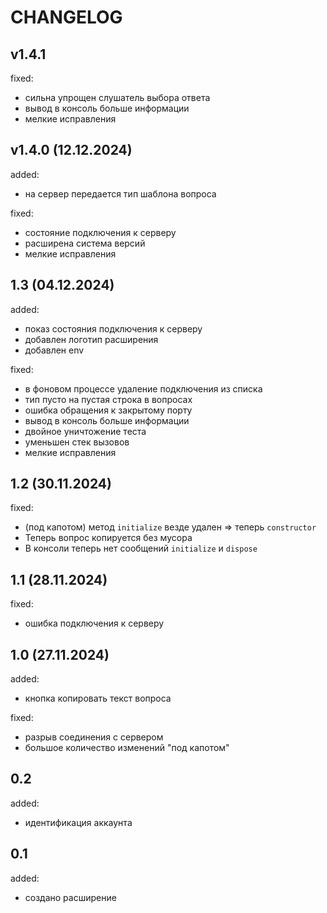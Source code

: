 
# CHANGELOG

## v1.4.1

fixed:

+ сильна упрощен слушатель выбора ответа
+ вывод в консоль больше информации
+ мелкие исправления

## v1.4.0 (12.12.2024)

added:

+ на сервер передается тип шаблона вопроса

fixed:

+ состояние подключения к серверу
+ расширена система версий
+ мелкие исправления

## 1.3 (04.12.2024)

added:

+ показ состояния подключения к серверу
+ добавлен логотип расширения
+ добавлен env

fixed:

+ в фоновом процессе удаление подключения из списка
+ тип пусто на пустая строка в вопросах
+ ошибка обращения к закрытому порту
+ вывод в консоль больше информации
+ двойное уничтожение теста
+ уменьшен стек вызовов
+ мелкие исправления

## 1.2 (30.11.2024)

fixed:

+ (под капотом) метод `initialize` везде удален => теперь `constructor`
+ Теперь вопрос копируется без мусора
+ В консоли теперь нет сообщений `initialize` и `dispose`

## 1.1 (28.11.2024)

fixed:

+ ошибка подключения к серверу

## 1.0 (27.11.2024)

added:

+ кнопка копировать текст вопроса

fixed:

+ разрыв соединения с сервером
+ большое количество изменений "под капотом"

## 0.2

added:

+ идентификация аккаунта

## 0.1

added:

+ создано расширение
